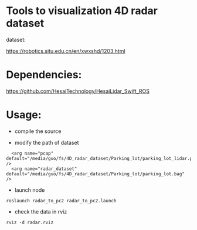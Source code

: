 # Tools to visualization 4D radar dataset

dataset:

https://robotics.sjtu.edu.cn/en/xwxshd/1203.html

# Dependencies:

https://github.com/HesaiTechnology/HesaiLidar_Swift_ROS

# Usage:

- compile the source

- modify the path of dataset

```
  <arg name="pcap" default="/media/guo/fs/4D_radar_dataset/Parking_lot/parking_lot_lidar.pcap" />
  <arg name="radar_dataset" default="/media/guo/fs/4D_radar_dataset/Parking_lot/parking_lot.bag" />
```

- launch node

```
roslaunch radar_to_pc2 radar_to_pc2.launch
```

- check the data in rviz

```
rviz -d radar.rviz
```